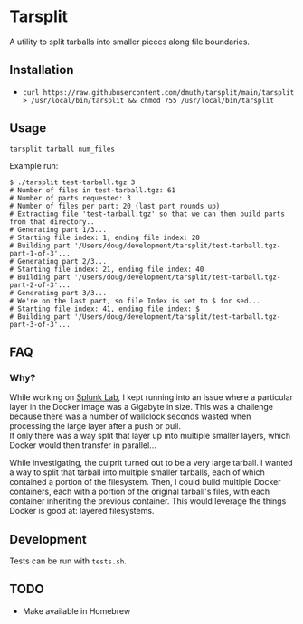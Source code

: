 
# Tarsplit

A utility to split tarballs into smaller pieces along file boundaries.


## Installation

- `curl https://raw.githubusercontent.com/dmuth/tarsplit/main/tarsplit > /usr/local/bin/tarsplit && chmod 755 /usr/local/bin/tarsplit`


## Usage

`tarsplit tarball num_files`

Example run:
```
$ ./tarsplit test-tarball.tgz 3
# Number of files in test-tarball.tgz: 61
# Number of parts requested: 3
# Number of files per part: 20 (last part rounds up)
# Extracting file 'test-tarball.tgz' so that we can then build parts from that directory..
# Generating part 1/3...
# Starting file index: 1, ending file index: 20
# Building part '/Users/doug/development/tarsplit/test-tarball.tgz-part-1-of-3'...
# Generating part 2/3...
# Starting file index: 21, ending file index: 40
# Building part '/Users/doug/development/tarsplit/test-tarball.tgz-part-2-of-3'...
# Generating part 3/3...
# We're on the last part, so file Index is set to $ for sed...
# Starting file index: 41, ending file index: $
# Building part '/Users/doug/development/tarsplit/test-tarball.tgz-part-3-of-3'...
```


## FAQ

### Why?

While working on <a href="https://github.com/dmuth/splunk-lab">Splunk Lab</a>, I kept running into
an issue where a particular layer in the Docker image was a Gigabyte in size.  This was a challenge because
there was a number of wallclock seconds wasted when processing the large layer after a push or pull.  
If only there was a way split that layer up into multiple smaller layers, which Docker would then 
transfer in parallel...

While investigating, the culprit turned out to be a very large tarball.  I wanted a way to split that
tarball into multiple smaller tarballs, each of which contained a portion of the filesystem.  Then, I could
build multiple Docker containers, each with a portion of the original tarball's files, with each container
inheriting the previous container.  This would leverage the things Docker is good at: layered filesystems.


## Development

Tests can be run with `tests.sh`.


## TODO

- Make available in Homebrew


